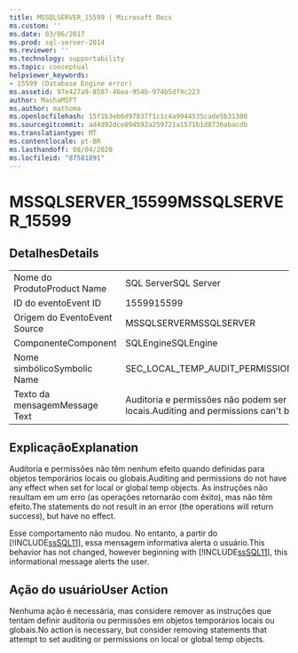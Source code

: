 ```yaml
---
title: MSSQLSERVER_15599 | Microsoft Docs
ms.custom: ''
ms.date: 03/06/2017
ms.prod: sql-server-2014
ms.reviewer: ''
ms.technology: supportability
ms.topic: conceptual
helpviewer_keywords:
- 15599 (Database Engine error)
ms.assetid: 97e427a9-8587-46ea-954b-974b5df9c223
author: MashaMSFT
ms.author: mathoma
ms.openlocfilehash: 15f1b3eb6d97837f1c1c4a9944535cade5b31300
ms.sourcegitcommit: ad4d92dce894592a259721a1571b1d8736abacdb
ms.translationtype: MT
ms.contentlocale: pt-BR
ms.lasthandoff: 08/04/2020
ms.locfileid: "87581891"
---
```

# <a name="mssqlserver_15599"></a><span data-ttu-id="afc02-102">MSSQLSERVER_15599</span><span class="sxs-lookup"><span data-stu-id="afc02-102">MSSQLSERVER_15599</span></span>
    
## <a name="details"></a><span data-ttu-id="afc02-103">Detalhes</span><span class="sxs-lookup"><span data-stu-id="afc02-103">Details</span></span>  
  
|||  
|-|-|  
|<span data-ttu-id="afc02-104">Nome do Produto</span><span class="sxs-lookup"><span data-stu-id="afc02-104">Product Name</span></span>|<span data-ttu-id="afc02-105">SQL Server</span><span class="sxs-lookup"><span data-stu-id="afc02-105">SQL Server</span></span>|  
|<span data-ttu-id="afc02-106">ID do evento</span><span class="sxs-lookup"><span data-stu-id="afc02-106">Event ID</span></span>|<span data-ttu-id="afc02-107">15599</span><span class="sxs-lookup"><span data-stu-id="afc02-107">15599</span></span>|  
|<span data-ttu-id="afc02-108">Origem do Evento</span><span class="sxs-lookup"><span data-stu-id="afc02-108">Event Source</span></span>|<span data-ttu-id="afc02-109">MSSQLSERVER</span><span class="sxs-lookup"><span data-stu-id="afc02-109">MSSQLSERVER</span></span>|  
|<span data-ttu-id="afc02-110">Componente</span><span class="sxs-lookup"><span data-stu-id="afc02-110">Component</span></span>|<span data-ttu-id="afc02-111">SQLEngine</span><span class="sxs-lookup"><span data-stu-id="afc02-111">SQLEngine</span></span>|  
|<span data-ttu-id="afc02-112">Nome simbólico</span><span class="sxs-lookup"><span data-stu-id="afc02-112">Symbolic Name</span></span>|<span data-ttu-id="afc02-113">SEC_LOCAL_TEMP_AUDIT_PERMISSIONS</span><span class="sxs-lookup"><span data-stu-id="afc02-113">SEC_LOCAL_TEMP_AUDIT_PERMISSIONS</span></span>|  
|<span data-ttu-id="afc02-114">Texto da mensagem</span><span class="sxs-lookup"><span data-stu-id="afc02-114">Message Text</span></span>|<span data-ttu-id="afc02-115">Auditoria e permissões não podem ser definidas em objetos temporários locais.</span><span class="sxs-lookup"><span data-stu-id="afc02-115">Auditing and permissions can't be set on local temporary objects.</span></span>|  
  
## <a name="explanation"></a><span data-ttu-id="afc02-116">Explicação</span><span class="sxs-lookup"><span data-stu-id="afc02-116">Explanation</span></span>  
 <span data-ttu-id="afc02-117">Auditoria e permissões não têm nenhum efeito quando definidas para objetos temporários locais ou globais.</span><span class="sxs-lookup"><span data-stu-id="afc02-117">Auditing and permissions do not have any effect when set for local or global temp objects.</span></span> <span data-ttu-id="afc02-118">As instruções não resultam em um erro (as operações retornarão com êxito), mas não têm efeito.</span><span class="sxs-lookup"><span data-stu-id="afc02-118">The statements do not result in an error (the operations will return success), but have no effect.</span></span>  
  
 <span data-ttu-id="afc02-119">Esse comportamento não mudou. No entanto, a partir do [!INCLUDE[ssSQL11](../../includes/sssql11-md.md)], essa mensagem informativa alerta o usuário.</span><span class="sxs-lookup"><span data-stu-id="afc02-119">This behavior has not changed, however beginning with [!INCLUDE[ssSQL11](../../includes/sssql11-md.md)], this informational message alerts the user.</span></span>  
  
## <a name="user-action"></a><span data-ttu-id="afc02-120">Ação do usuário</span><span class="sxs-lookup"><span data-stu-id="afc02-120">User Action</span></span>  
 <span data-ttu-id="afc02-121">Nenhuma ação é necessária, mas considere remover as instruções que tentam definir auditoria ou permissões em objetos temporários locais ou globais.</span><span class="sxs-lookup"><span data-stu-id="afc02-121">No action is necessary, but consider removing statements that attempt to set auditing or permissions on local or global temp objects.</span></span>  
  
  
